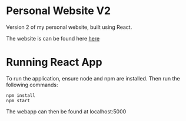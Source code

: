# Personal Website V2

Version 2 of my personal website, built using React.

The website is can be found here [here](http://www.john-wu.me)

# Running React App

To run the application, ensure node and npm are installed. Then run the following commands:

```
npm install
npm start
```
The webapp can then be found at localhost:5000